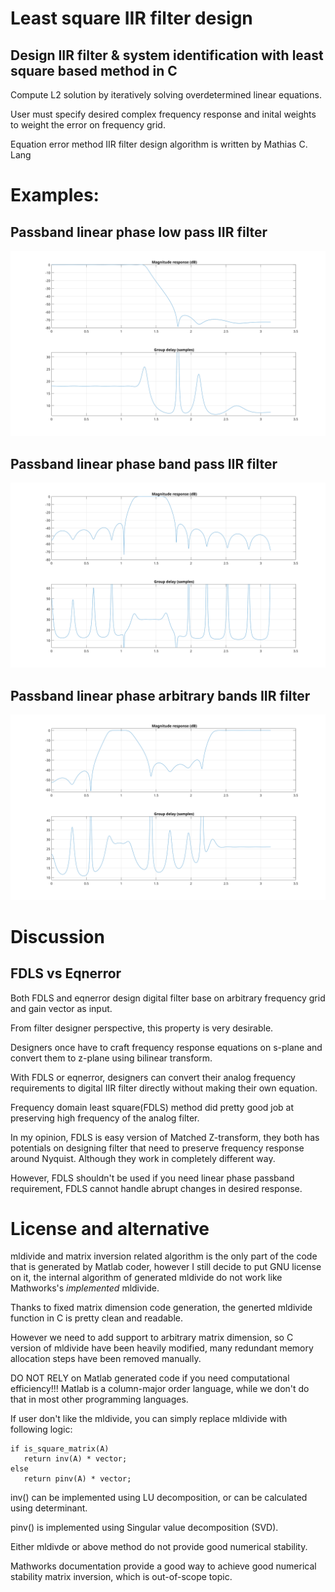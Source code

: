 # Least square IIR filter design
## Design IIR filter & system identification with least square based method in C

Compute L2 solution by iteratively solving overdetermined linear equations.

User must specify desired complex frequency response and inital weights to weight the error on frequency grid.

Equation error method IIR filter design algorithm is written by Mathias C. Lang

# Examples:
## Passband linear phase low pass IIR filter
![Diagram1](./graph/LPF.svg)

## Passband linear phase band pass IIR filter
![Diagram2](./graph/BPF.svg)

## Passband linear phase arbitrary bands IIR filter
![Diagram3](./graph/BPF_HPF.svg)

# Discussion

## FDLS vs Eqnerror
Both FDLS and eqnerror design digital filter base on arbitrary frequency grid and gain vector as input.

From filter designer perspective, this property is very desirable.

Designers once have to craft frequency response equations on s-plane and convert them to z-plane using bilinear transform.

With FDLS or eqnerror, designers can convert their analog frequency requirements to digital IIR filter directly without making their own equation.

Frequency domain least square(FDLS) method did pretty good job at preserving high frequency of the analog filter.

In my opinion, FDLS is easy version of Matched Z-transform, they both has potentials on designing filter that need to preserve frequency response around Nyquist. Although they work in completely different way.

However, FDLS shouldn't be used if you need linear phase passband requirement, FDLS cannot handle abrupt changes in desired response.

# License and alternative
mldivide and matrix inversion related algorithm is the only part of the code that is generated by Matlab coder, however I still decide to put GNU license on it, the internal algorithm of generated mldivide do not work like Mathworks's *implemented* mldivide.

Thanks to fixed matrix dimension code generation, the generted mldivide function in C is pretty clean and readable.

However we need to add support to arbitrary matrix dimension, so C version of mldivide have been heavily modified, many redundant memory allocation steps have been removed manually.

DO NOT RELY on Matlab generated code if you need computational efficiency!!! Matlab is a column-major order language, while we don't do that in most other programming languages.

If user don't like the mldivide, you can simply replace mldivide with following logic:
```
if is_square_matrix(A)
   return inv(A) * vector;
else
   return pinv(A) * vector;
```
inv() can be implemented using LU decomposition, or can be calculated using determinant.

pinv() is implemented using Singular value decomposition (SVD).

Either mldivde or above method do not provide good numerical stability.

Mathworks documentation provide a good way to achieve good numerical stability matrix inversion, which is out-of-scope topic.
